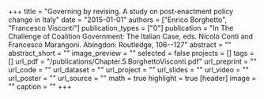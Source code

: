 +++
title = "Governing by revising. A study on post-enactment policy change in Italy"
date = "2015-01-01"
authors = ["Enrico Borghetto", "Francesco Visconti"]
publication_types = ["0"]
publication = "In The Challenge of Coalition Government: The Italian Case, eds. Nicolò Conti and Francesco Marangoni. Abingdon: Routledge, 106--127"
abstract = ""
abstract_short = ""
image_preview = ""
selected = false
projects = []
tags = []
url_pdf = "/publications/Chapter.5.BorghettoVisconti.pdf"
url_preprint = ""
url_code = ""
url_dataset = ""
url_project = ""
url_slides = ""
url_video = ""
url_poster = ""
url_source = ""
math = true
highlight = true
[header]
image = ""
caption = ""
+++
